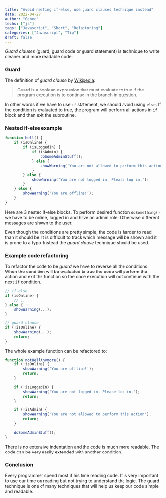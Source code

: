 ```yaml
---
title: "Avoid nesting if-else, use guard clauses technique instead"
date: 2022-04-27
author: "Gebec"
techs: ["js"]
tags: ["Javascript", "Short", "Refactoring"]
categories: ["Javascript", "Tip"]
draft: false
---
```


*Guard clauses* (guard, guard code or guard statement) is technique to write cleaner and more readable code.

### Guard
The definition of *guard clause* by [Wikipedia](https://en.wikipedia.org/wiki/Guard_(computer_science)):
>   Guard is a boolean expression that must evaluate to true if the program execution is to continue in the branch in question.

In other words if we have to use `if` statement, we should avoid using `else`. If the condition is evaluated to true, the program will perform all actions in `if` block and than exit the subroutine.

### Nested if-else example
```js
function hell() {
    if (isOnline) {
        if (isLoggedIn) {
            if (isAdmin) {
                doSomeAdminStuff();
            } else {
                showWarning('You are not allowed to perform this action');
            }
        } else {
            showWarning('You are not logged in. Please log in.');
        }
    } else {
        showWarning('You are offline!');
    }
}
```

Here are 3 nested if-else blocks. To perform desired function `doSomething()` we have to be online, logged in and have an admin role. Otherwise different messages are shown to the user.

Even though the conditions are pretty simple, the code is harder to read than it should be. It is difficult to track which message will be shown and it is prone to a typo. Instead the *guard clause* technique should be used.

### Example code refactoring
To refactor the code to be *guard* we have to reverse all the conditions. When the condition will be evaluated to true the code will perform the action and exit the function so the code execution will not continue with the next `if` condition.

```js
// if-else
if (isOnline) {
    // ...
} else {
    showWarning(...);
}

// guard clause
if (!isOnline) {
    showWarning(...);
    return;
}
```

The whole example function can be refactored to:
```js
function notHellAnymore() {
    if (!isOnline) {
        showWarning('You are offline!');
        return;
    }

    if (!isLoggedIn) {
        showWarning('You are not logged in. Please log in.');
        return;
    }

    if (!isAdmin) {
        showWarning('You are not allowed to perform this action');
        return;
    }

    doSomeAdminStuff();
}
```

There is no extensive indentation and the code is much more readable. The code can be very easily extended with another condition.

### Conclusion
Every programmer spend most if his time reading code. It is very important to use our time on reading but not trying to understand the logic. The guard technique is one of many techniques that will help us keep our code simple and readable.
